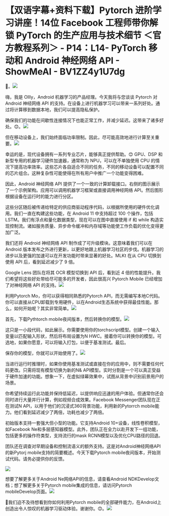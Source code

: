 # 【双语字幕+资料下载】Pytorch 进阶学习讲座！14位 Facebook 工程师带你解锁 PyTorch 的生产应用与技术细节 ＜官方教程系列＞ - P14：L14- PyTorch 移动和 Android 神经网络 API - ShowMeAI - BV1ZZ4y1U7dg

🎼。![](img/2143cfd2c52c8c795e5af20d99916e1d_1.png)

嗨，我是 Ollly，Android 机器学习的产品经理。今天我将与您谈谈 Pytorch 对 Android 神经网络 API 的支持。在设备上进行机器学习可以带来一系列好处。通过将计算移到数据本地，我们可以提高隐私保护。

确保我们的功能在间歇性连接情况下也能正常工作，并减少延迟。这带来了诸多好处。😊。![](img/2143cfd2c52c8c795e5af20d99916e1d_3.png)

但在移动设备上，我们始终面临功率限制。因此，尽可能高效地进行计算至关重要。![](img/2143cfd2c52c8c795e5af20d99916e1d_5.png)

幸运的是，现代设备拥有一系列专业芯片，能够真正提供帮助。😊 GPU、DSP 和新型专用的机器学习硬件加速器，通常称为 NPU，可以在不单独使用 CPU 的情况下提高功率效率。这些芯片各自适合不同的任务，不同的移动设备可以配置不同的芯片组合。这种复杂性可能使得在所有用户中推广一个功能变得困难。

因此，Android 神经网络 API 提供了一个一致的计算卸载接口。右侧的图示展示了一个示例架构。应用可以调用机器学习框架或直接调用神经网络 API。然后图形根据设备在运行时的能力进行分区。

这些分区随后被传递给特定的供应商驱动程序代码，以根据所使用的硬件优化调用。我们一直在构建这些功能，在 Android 11 中支持超过 100 个操作，包括 LSTM。我们有浮点和量化数据类型，现在可以在图中直接使用 if 和 while 构造实现控制流。诸如服务质量、异步命令缓冲和内存域等功能使工作负载的优化变得更加广泛。

我们还将 Android 神经网络 API 制作成了可升级模块。这意味着我们可以在 Android 版本发布之外进行更新，以更好地跟上机器学习社区的步伐。机器学习的进步以及更强的加速可以在开发功能时带来显著的好处。MLKt 在从 CPU 切换到使用 API 后，看到延迟减少了 9 倍。

Google Lens 团队在将其 OCR 模型切换到 API 后，看到近 4 倍的性能提升。我们希望将这些好处带给尽可能多的开发者，因此很高兴 Pytorch Mobile 已经增加了对神经网络 API 的支持。![](img/2143cfd2c52c8c795e5af20d99916e1d_7.png)

利用Pytorch Mo，你可以获得相同熟悉的Pytorch API，而无需编写本地C代码。你可以直接从CPU卸载到专用硬件，以在Android生态系统中获得最佳性能。那么，如何开始呢？其实非常简单。![](img/2143cfd2c52c8c795e5af20d99916e1d_9.png)

首先，下载Pythtorch mobile夜间版本，然后转换你的模型。![](img/2143cfd2c52c8c795e5af20d99916e1d_11.png)

这只是一小段代码，如此展示。你需要使用你的torchscript模型。创建一个输入变量以匹配输入形状，然后将布局设置为N HWC。接着你可以转换你的模型。可选地，如果你愿意，可以将输入打包，以便于基准测试。最后。

保存你的模型，你就可以开始使用了。![](img/2143cfd2c52c8c795e5af20d99916e1d_13.png)

当进行运行时推理时，如果你使用基准测试或直接在你的应用中，则不需要任何代码更改。只需将现有模型切换为新的N& API模型。实时分割是一个可以真正受益于硬件加速的功能。想象一下，在虚拟绿幕效果中，试图从背景中识别前景用户的场景。

你希望持续运行此功能并保持低延迟，以提供响应迅速的用户体验。但通常你还会同时进行大量并行计算，例如视频合成效果。Facebook Messenger团队现在正在测试N API，以用于他们的沉浸式360背景功能，利用新的Pytorrch mobile能力。他们看到延迟减少了两倍，功耗也减少了两倍。

初始版本支持一套强大但小型的功能。它支持Android 10+设备，线性卷积模型，如Facebook Ne和多层感知器模型。此外，团队正在全力以赴开发下一组功能，包括更多的操作符类型，支持流行的mask RCNN模型以及优化CPU路径的回退。

团队还在调查对早期设备和控制流语义的额外支持。这是对Android神经网络API的新Pytorj mobile支持的简要概述。今天下载Pytorch mobile夜间版本，开始测试代码。请务必提供你的反馈。

![](img/2143cfd2c52c8c795e5af20d99916e1d_15.png)

想要了解更多关于Android Ne网络API的信息，请查看Android NDKDevelop文档；想了解更多关于Pytorch mobile集成的信息，请访问Pytorch mobileDevelop页面。![](img/2143cfd2c52c8c795e5af20d99916e1d_17.png)

🎼我们迫不及待想看到你如何利用Pytorch mobile的全部硬件能力，在Android上创造出令人惊叹的机器学习驱动体验。谢谢你。😊。![](img/2143cfd2c52c8c795e5af20d99916e1d_19.png)

